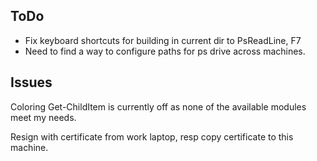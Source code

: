 ToDo
----

* Fix keyboard shortcuts for building in current dir to PsReadLine, F7
* Need to find a way to configure paths for ps drive across machines.

Issues
------

Coloring Get-ChildItem is currently off as none of the available modules
meet my needs.

Resign with certificate from work laptop, resp copy certificate to this machine.

